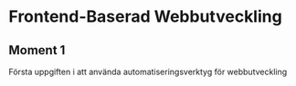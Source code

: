 # Frontend-Baserad Webbutveckling
## Moment 1
Första uppgiften i att använda automatiseringsverktyg för webbutveckling
